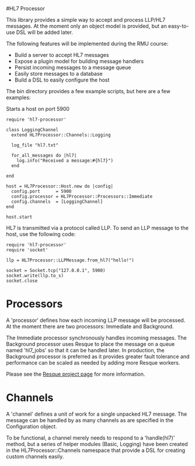 #HL7 Processor

This library provides a simple way to accept and process LLP/HL7 messages.
At the moment only an object model is provided, but an easy-to-use DSL will be added later.

The following features will be implemented during the RMU course:

* Build a server to accept HL7 messages
* Expose a plugin model for building message handlers
* Persist incoming messages to a message queue
* Easily store messages to a database
* Build a DSL to easily configure the host

The bin directory provides a few example scripts, but here are a few examples:

Starts a host on port 5900

    require 'hl7-processor'

    class LoggingChannel
      extend HL7Processor::Channels::Logging

      log_file "hl7.txt"

      for_all_messages do |hl7|
        log.info("Received a message:#{hl7}")
      end

    end

    host = HL7Processor::Host.new do |config|
      config.port      = 5900
      config.processor = HL7Processor::Processors::Immediate
      config.channels  = [LoggingChannel]
    end

    host.start

HL7 is transmitted via a protocol called LLP. To send an LLP message to the
host, use the following code:

    require 'hl7-processor'
    require 'socket'

    llp = HL7Processor::LLPMessage.from_hl7("hello!")

    socket = Socket.tcp("127.0.0.1", 5900)
    socket.write(llp.to_s)
    socket.close

# Processors

A 'processor' defines how each incoming LLP message will be processed. At the
 moment there are two processors: Immediate and Background.

The Immediate processor synchronously handles incoming messages. The Background
processor uses Resque to place the message on a queue named 'hl7_jobs' so that it
can be handled later. In production, the Background processor is preferred
as  it provides greater fault tolerance and performance can be scaled as
needed by adding more Resque workers.

Please see the [Resque project page](https://github.com/defunkt/resque) for
more information.

# Channels

A 'channel' defines a unit of work for a single unpacked HL7 message. The
message can be handled by as many channels as are specified in the
Configuration object.

To be functional, a channel merely needs to respond to a 'handle(hl7)' method,
but a series of helper modules (Basic, Logging) have been created in the
HL7Processor::Channels namespace that provide a DSL for creating custom
channels easily.